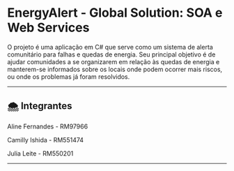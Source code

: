 # EnergyAlert - Global Solution: SOA e Web Services

O projeto é uma aplicação em C# que serve como um sistema de alerta comunitário para falhas e quedas de energia. Seu principal objetivo é de ajudar comunidades a se organizarem em relação às quedas de energia e manterem-se informados sobre os locais onde podem ocorrer mais riscos, ou onde os problemas já foram resolvidos.

---

## 🌨️ Integrantes

Aline Fernandes - RM97966

Camilly Ishida - RM551474

Julia Leite - RM550201

---
